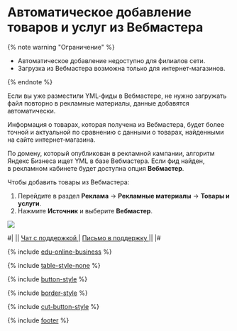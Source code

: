 # Автоматическое добавление товаров и услуг из Вебмастера


{% note warning "Ограничение" %}

- Автоматическое добавление недоступно для филиалов сети.
- Загрузка из Вебмастера возможна только для интернет‑магазинов.

{% endnote %}


Если вы уже разместили YML‑фиды в Вебмастере, не нужно загружать файл повторно в рекламные материалы, данные добавятся автоматически.

Информация о товарах, которая получена из Вебмастера, будет более точной и актуальной по сравнению с данными о товарах, найденными на сайте интернет‑магазина.

По домену, который опубликован в рекламной кампании, алгоритм Яндекс Бизнеса ищет YML в базе Вебмастера. Если фид найден, в рекламном кабинете будет доступна опция **Вебмастер**.

Чтобы добавить товары из Вебмастера:

1. Перейдите в раздел **Реклама**&nbsp;→ **Рекламные материалы**&nbsp;→ **Товары и услуги**.
1. Нажмите **Источник** и выберите **Вебмастер**.

![](_assets/webmaster.png)


<div class="table-style-none">

#|
||
<a href="https://yandex.ru/chat?context=%7B%22entrypoint%22%3A%22%7B%5C%22page_name%5C%22%3A%5C%22help%5C%22%2C%5C%22a_pageurl%5C%22%3A%5C%22https%3A%2F%2Fyandex.ru%2Fsupport%2Fbusiness-priority%2F%5C%22%7D%22%7D#/user/5cb78286-a944-4c0f-bf33-b5c282eae053?utm-source=chat-in-help">
  <span class="button">Чат с поддержкой</span>
</a>
|
<a href="https://forms.yandex.ru/surveys/13485724.a1310d38f50da2df17deb93bfdb4b514c5679847">
  <span class="button">Письмо в поддержку</span>
</a>
||
|#

</div>

{% include [edu-online-business](_includes/edu-online-business.md) %}

{% include [table-style-none](_includes/table-style-none.md) %}

{% include [button-style](_includes/yellow-button-styles.md) %}

{% include [border-style](_includes/border-style.md) %}

{% include [cut-button-style](_includes/cut-button-style.md) %}

{% include [footer](_includes/footer.md) %}
